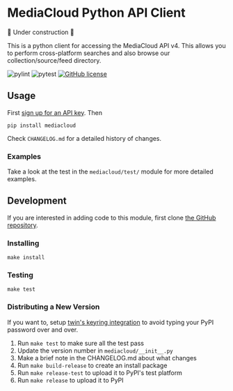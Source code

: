 MediaCloud Python API Client
============================

🚧 Under construction 🚧  

This is a python client for accessing the MediaCloud API v4. This allows you to perform cross-platform searches and 
also browse our collection/source/feed directory.

![pylint](https://github.com/mediacloud/api-client/actions/workflows/pylint.yml/badge.svg) ![pytest](https://github.com/mediacloud/api-client/actions/workflows/pytest.yml/badge.svg) [![GitHub license](https://img.shields.io/badge/license-MIT-blue.svg)](https://github.com/mitmedialab/MediaCloud-API-Client/blob/master/LICENSE)

Usage
-----

First [sign up for an API key](https://search.mediacloud.org/).  Then
```
pip install mediacloud
```

Check `CHANGELOG.md` for a detailed history of changes.

### Examples

Take a look at the test in the `mediacloud/test/` module for more detailed examples.

Development
-----------

If you are interested in adding code to this module, first clone [the GitHub repository](https://github.com/c4fcm/MediaCloud-API-Client).

### Installing

`make install`

### Testing

`make test`

### Distributing a New Version

If you want to, setup [twin's keyring integration](https://pypi.org/project/twine/) to avoid typing your PyPI
password over and over. 

1. Run `make test` to make sure all the test pass
2. Update the version number in `mediacloud/__init__.py`
3. Make a brief note in the CHANGELOG.md about what changes
4. Run `make build-release` to create an install package
5. Run `make release-test` to upload it to PyPI's test platform
6. Run `make release` to upload it to PyPI
